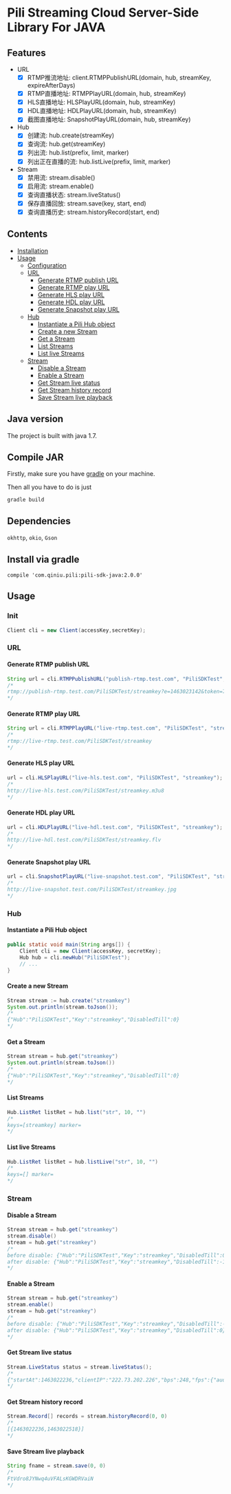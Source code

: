 # Pili Streaming Cloud Server-Side Library For JAVA

## Features

- URL
	- [x] RTMP推流地址: client.RTMPPublishURL(domain, hub, streamKey, expireAfterDays)
	- [x] RTMP直播地址: RTMPPlayURL(domain, hub, streamKey)
	- [x] HLS直播地址: HLSPlayURL(domain, hub, streamKey)
	- [x] HDL直播地址: HDLPlayURL(domain, hub, streamKey)
	- [x] 截图直播地址: SnapshotPlayURL(domain, hub, streamKey)
- Hub
	- [x] 创建流: hub.create(streamKey)
	- [x] 查询流: hub.get(streamKey)
	- [x] 列出流: hub.list(prefix, limit, marker)
	- [x] 列出正在直播的流: hub.listLive(prefix, limit, marker)
- Stream
	- [x] 禁用流: stream.disable()
	- [x] 启用流: stream.enable()
 	- [x] 查询直播状态: stream.liveStatus()
	- [x] 保存直播回放: stream.save(key, start, end)
	- [x] 查询直播历史: stream.historyRecord(start, end)

## Contents

- [Installation](#installation)
- [Usage](#usage)
    - [Configuration](#configuration)
	- [URL](#url)
		- [Generate RTMP publish URL](#generate-rtmp-publish-url)
		- [Generate RTMP play URL](#generate-rtmp-play-url)
		- [Generate HLS play URL](#generate-hls-play-url)
		- [Generate HDL play URL](#generate-hdl-play-url)
		- [Generate Snapshot play URL](#generate-snapshot-play-url)
	- [Hub](#hub)
		- [Instantiate a Pili Hub object](#instantiate-a-pili-hub-object)
		- [Create a new Stream](#create-a-new-stream)
		- [Get a Stream](#get-a-stream)
		- [List Streams](#list-streams)
		- [List live Streams](#list-live-streams)
	- [Stream](#stream)
		- [Disable a Stream](#disable-a-stream)
		- [Enable a Stream](#enable-a-stream)
		- [Get Stream live status](#get-stream-live-status)
		- [Get Stream history record](#get-stream-history-record)
		- [Save Stream live playback](#save-stream-live-playback)

## Java version

The project is built with java 1.7.

## Compile JAR

Firstly, make sure you have [gradle](http://gradle.org/gradle-download/) on your machine.

Then all you have to do is just 

```
gradle build
```

## Dependencies

`okhttp`, `okio`, `Gson`

## Install via gradle

```
compile 'com.qiniu.pili:pili-sdk-java:2.0.0'
```

## Usage

### Init

```java
Client cli = new Client(accessKey,secretKey);
```

### URL

#### Generate RTMP publish URL

```java
String url = cli.RTMPPublishURL("publish-rtmp.test.com", "PiliSDKTest", "streamkey", 60);
/*
rtmp://publish-rtmp.test.com/PiliSDKTest/streamkey?e=1463023142&token=7O7hf7Ld1RrC_fpZdFvU8aCgOPuhw2K4eapYOdII:-5IVlpFNNGJHwv-2qKwVIakC0ME=
*/
```

#### Generate RTMP play URL

```java
String url = cli.RTMPPlayURL("live-rtmp.test.com", "PiliSDKTest", "streamkey");
/*
rtmp://live-rtmp.test.com/PiliSDKTest/streamkey
*/
```

#### Generate HLS play URL

```java
url = cli.HLSPlayURL("live-hls.test.com", "PiliSDKTest", "streamkey");
/*
http://live-hls.test.com/PiliSDKTest/streamkey.m3u8
*/
```

#### Generate HDL play URL

```java
url = cli.HDLPlayURL("live-hdl.test.com", "PiliSDKTest", "streamkey");
/*
http://live-hdl.test.com/PiliSDKTest/streamkey.flv
*/
```

#### Generate Snapshot play URL

```java
url = cli.SnapshotPlayURL("live-snapshot.test.com", "PiliSDKTest", "streamkey");
/*
http://live-snapshot.test.com/PiliSDKTest/streamkey.jpg
*/
```

### Hub

#### Instantiate a Pili Hub object

```java
public static void main(String args[]) { 
	Client cli = new Client(accessKey, secretKey);
	Hub hub = cli.newHub("PiliSDKTest");
	// ...
}
```

#### Create a new Stream

```java
Stream stream := hub.create("streamkey")
System.out.println(stream.toJson());
/*
{"Hub":"PiliSDKTest","Key":"streamkey","DisabledTill":0}
*/
```

#### Get a Stream

```java
Stream stream = hub.get("streamkey")
System.out.println(stream.toJson())
/*
{"Hub":"PiliSDKTest","Key":"streamkey","DisabledTill":0}
*/
```

#### List Streams

```java
Hub.ListRet listRet = hub.list("str", 10, "")
/*
keys=[streamkey] marker=
*/
```

#### List live Streams

```java
Hub.ListRet listRet = hub.listLive("str", 10, "")
/*
keys=[] marker=
*/
```

### Stream

#### Disable a Stream

```java
Stream stream = hub.get("streamkey")
stream.disable()
stream = hub.get("streamkey")
/*
before disable: {"Hub":"PiliSDKTest","Key":"streamkey","DisabledTill":0}
after disable: {"Hub":"PiliSDKTest","Key":"streamkey","DisabledTill":-1}
*/
```


#### Enable a Stream

```java
Stream stream = hub.get("streamkey")
stream.enable()
stream = hub.get("streamkey")
/*
before disable: {"Hub":"PiliSDKTest","Key":"streamkey","DisabledTill":-1}
after disable: {"Hub":"PiliSDKTest","Key":"streamkey","DisabledTill":0}
*/
```

#### Get Stream live status

```java
Stream.LiveStatus status = stream.liveStatus();
/*
{"startAt":1463022236,"clientIP":"222.73.202.226","bps":248,"fps":{"audio":45,"vedio":28,"data":0}}
*/
```

#### Get Stream history record

```java
Stream.Record[] records = stream.historyRecord(0, 0)
/*
[{1463022236,1463022518}]
*/
```

#### Save Stream live playback

```java
String fname = stream.save(0, 0)
/*
FtVdro8JYNwq4uVFALsKGWDRVaiN
*/
```
